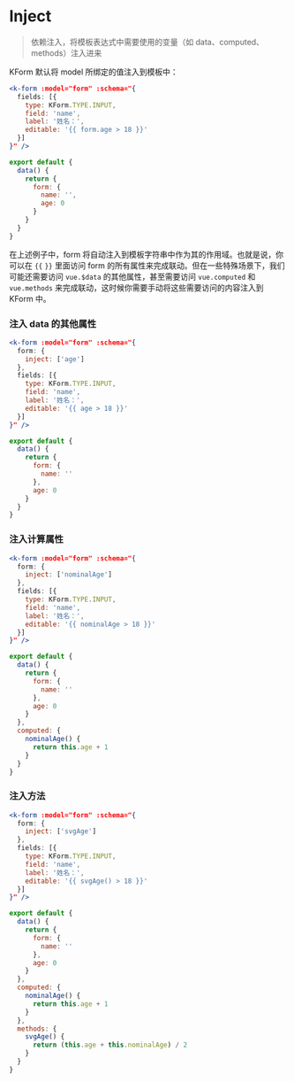 # Inject

> 依赖注入，将模板表达式中需要使用的变量（如 data、computed、methods）注入进来

KForm 默认将 model 所绑定的值注入到模板中：

```jsx
<k-form :model="form" :schema="{
  fields: [{
    type: KForm.TYPE.INPUT,
    field: 'name',
    label: '姓名：',
    editable: '{{ form.age > 18 }}'
  }]
}" />
```

```js
export default {
  data() {
    return {
      form: {
        name: '',
        age: 0
      }
    }
  }
}
```

在上述例子中，form 将自动注入到模板字符串中作为其的作用域。也就是说，你可以在 `{{` `}}` 里面访问 form 的所有属性来完成联动。但在一些特殊场景下，我们可能还需要访问 `vue.$data` 的其他属性，甚至需要访问 `vue.computed` 和 `vue.methods` 来完成联动，这时候你需要手动将这些需要访问的内容注入到 KForm 中。

### 注入 data 的其他属性

```jsx
<k-form :model="form" :schema="{
  form: {
    inject: ['age']
  },
  fields: [{
    type: KForm.TYPE.INPUT,
    field: 'name',
    label: '姓名：',
    editable: '{{ age > 18 }}'
  }]
}" />
```

```js
export default {
  data() {
    return {
      form: {
        name: ''
      },
      age: 0
    }
  }
}
```

### 注入计算属性

```jsx
<k-form :model="form" :schema="{
  form: {
    inject: ['nominalAge']
  },
  fields: [{
    type: KForm.TYPE.INPUT,
    field: 'name',
    label: '姓名：',
    editable: '{{ nominalAge > 18 }}'
  }]
}" />
```

```js
export default {
  data() {
    return {
      form: {
        name: ''
      },
      age: 0
    }
  },
  computed: {
    nominalAge() {
      return this.age + 1
    }
  }
}
```

### 注入方法

```jsx
<k-form :model="form" :schema="{
  form: {
    inject: ['svgAge']
  },
  fields: [{
    type: KForm.TYPE.INPUT,
    field: 'name',
    label: '姓名：',
    editable: '{{ svgAge() > 18 }}'
  }]
}" />
```

```js
export default {
  data() {
    return {
      form: {
        name: ''
      },
      age: 0
    }
  },
  computed: {
    nominalAge() {
      return this.age + 1
    }
  },
  methods: {
    svgAge() {
      return (this.age + this.nominalAge) / 2
    }
  }
}
```
